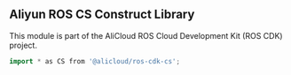 ## Aliyun ROS CS Construct Library

This module is part of the AliCloud ROS Cloud Development Kit (ROS CDK) project.

```go
import * as CS from '@alicloud/ros-cdk-cs';
```
